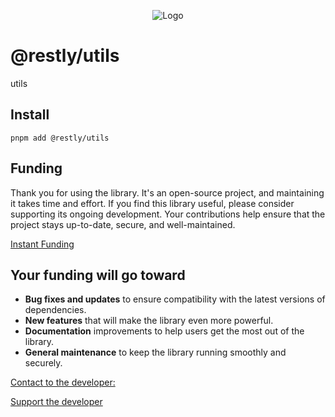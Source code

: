 <p align="center">
  <img src="https://beemood.github.io/restly/libs/utils/assets/favicon.png" alt="Logo" />
</p>

# @restly/utils

utils

## Install

`pnpm add @restly/utils`

## Funding

Thank you for using the library. It's an open-source project, and maintaining it takes time and effort. If you find this library useful, please consider supporting its ongoing development. Your contributions help ensure that the project stays up-to-date, secure, and well-maintained.

[Instant Funding](https://cash.app/$puqlib)

## Your funding will go toward

- **Bug fixes and updates** to ensure compatibility with the latest versions of dependencies.
- **New features** that will make the library even more powerful.
- **Documentation** improvements to help users get the most out of the library.
- **General maintenance** to keep the library running smoothly and securely.

[Contact to the developer:](mailto:robert-brightline@gmail.com?subject=InquiryFromReadme-utils)

[Support the developer](https://cash.app/$puqlib)
